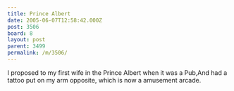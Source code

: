 ```yaml
---
title: Prince Albert
date: 2005-06-07T12:58:42.000Z
post: 3506
board: 8
layout: post
parent: 3499
permalink: /m/3506/
---
```

I proposed to my first wife in the Prince Albert when it was a Pub,And had a tattoo put on my arm opposite, which is now a amusement arcade.
